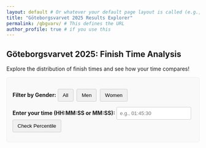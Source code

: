 ```yaml
---
layout: default # Or whatever your default page layout is called (e.g., page, post, archive)
title: "Göteborgsvarvet 2025 Results Explorer"
permalink: /gbgvarv/ # This defines the URL
author_profile: true # if you use this
---
```


## Göteborgsvarvet 2025: Finish Time Analysis

Explore the distribution of finish times and see how your time compares!

<div class="controls">
    <p><strong>Filter by Gender:</strong>
        <button id="btnAll" class="button">All</button>
        <button id="btnMen" class="button">Men</button>
        <button id="btnWomen" class="button">Women</button>
    </p>
    <p>
        <strong>Enter your time (HH:MM:SS or MM:SS):</strong>
        <input type="text" id="userTimeInput" placeholder="e.g., 01:45:30">
        <button id="btnCalcPercentile" class="button">Check Percentile</button>
    </p>
    <div id="percentileResult" style="margin-top: 10px; font-weight: bold;"></div>
</div>

<div id="plotContainer" style="width:100%;max-width:800px;height:500px; margin-top:20px;"></div>
<p id="dataInfo" style="font-size: 0.9em; color: #555;"></p>


<!-- Plotly.js CDN -->
<script src="https://cdn.plot.ly/plotly-latest.min.js"></script>

<script>
    let allData = [];
    let currentGenderFilter = 'All';
    // *** IMPORTANT: Update this path if you moved the JSON file ***
    const dataFilePath = '{{ site.baseurl }}/assets/data/goteborgsvarvet_2025_results.json'; 

    // ... (rest of the JavaScript from the previous answer) ...
    // Helper function to convert HH:MM:SS or MM:SS to total minutes
    function timeStringToMinutes(timeStr) {
        if (!timeStr || typeof timeStr !== 'string') return null;
        const parts = timeStr.split(':').map(Number);
        if (parts.some(isNaN)) return null;

        if (parts.length === 3) { // HH:MM:SS
            return parts[0] * 60 + parts[1] + parts[2] / 60;
        } else if (parts.length === 2) { // MM:SS
            return parts[0] + parts[1] / 60;
        }
        return null; // Invalid format
    }

    async function loadDataAndPlot() {
        try {
            const response = await fetch(dataFilePath);
            if (!response.ok) {
                throw new Error(`HTTP error! status: ${response.status} while fetching ${dataFilePath}`);
            }
            allData = await response.json();
            allData = allData.filter(d => d.Finish_Minutes !== null && !isNaN(parseFloat(d.Finish_Minutes)));

            console.log(`Loaded ${allData.length} valid data points from ${dataFilePath}.`);
            document.getElementById('dataInfo').textContent = `Based on ${allData.length} valid participant finish times.`;
            
            updatePlot();
            setupEventListeners();
        } catch (error) {
            console.error("Error loading or processing data:", error);
            document.getElementById('plotContainer').textContent = 'Error loading data. Please check the console and data file path: ' + dataFilePath;
            document.getElementById('dataInfo').textContent = `Error: ${error.message}`;
        }
    }

    function updatePlot() {
        let filteredData = allData;
        let plotTitle = 'Distribution of Finish Times (All Runners)';
        let traceColor = 'rgba(44, 160, 44, 0.7)'; // Default green for 'All'

        if (currentGenderFilter === 'Men') {
            filteredData = allData.filter(d => d['Gender Category'] === 'Men');
            plotTitle = 'Distribution of Finish Times (Men)';
            traceColor = 'rgba(31, 119, 180, 0.7)'; // Blue for Men
        } else if (currentGenderFilter === 'Women') {
            filteredData = allData.filter(d => d['Gender Category'] === 'Women');
            plotTitle = 'Distribution of Finish Times (Women)';
            traceColor = 'rgba(255, 127, 14, 0.7)'; // Orange for Women
        }

        if (filteredData.length === 0) {
            Plotly.purge('plotContainer');
            document.getElementById('plotContainer').innerHTML = `<p>No data available for filter: ${currentGenderFilter}.</p>`;
            document.getElementById('dataInfo').textContent = `No data for ${currentGenderFilter}. Total valid entries: ${allData.length}.`;
            return;
        }
        
        const timesMinutes = filteredData.map(d => d.Finish_Minutes);

        const trace = {
            x: timesMinutes,
            type: 'histogram',
            xbins: { size: 2.5 },
            marker: { color: traceColor, line: { color: 'rgba(0,0,0,1)', width: 1 }},
            name: currentGenderFilter,
            hoverinfo: 'x+y'
        };
        
        const meanTime = timesMinutes.reduce((a, b) => a + b, 0) / timesMinutes.length;
        const sortedTimes = [...timesMinutes].sort((a, b) => a - b);
        let medianTime;
        const mid = Math.floor(sortedTimes.length / 2);
        medianTime = (sortedTimes.length % 2 === 0) ? (sortedTimes[mid - 1] + sortedTimes[mid]) / 2 : sortedTimes[mid];

        const layout = {
            title: plotTitle,
            xaxis: { title: 'Finish Time (Minutes)' },
            yaxis: { title: 'Number of Runners' },
            bargap: 0.05,
            shapes: [
                { type: 'line', x0: meanTime, x1: meanTime, y0: 0, y1: 1, yref: 'paper', line: { color: 'red', width: 2, dash: 'dash' }, name: 'Mean' },
                { type: 'line', x0: medianTime, x1: medianTime, y0: 0, y1: 1, yref: 'paper', line: { color: 'purple', width: 2, dash: 'dot' }, name: 'Median' }
            ],
            annotations: [
                { x: meanTime, y: 1.05, yref: 'paper', text: `Mean: ${meanTime.toFixed(1)} min`, showarrow: false, font: {color: 'red'} },
                { x: medianTime, y: 1.01, yref: 'paper', text: `Median: ${medianTime.toFixed(1)} min`, showarrow: false, font: {color: 'purple'} }
            ],
            showlegend: false // Hiding default legend for shapes, using annotations instead
        };

        Plotly.newPlot('plotContainer', [trace], layout);
        document.getElementById('dataInfo').textContent = `Showing ${filteredData.length} results for ${currentGenderFilter}. Mean/Median for this group shown.`;
    }

    function calculateAndDisplayPercentile() {
        const userTimeStr = document.getElementById('userTimeInput').value;
        const userTimeMinutes = timeStringToMinutes(userTimeStr);
        const resultDiv = document.getElementById('percentileResult');

        if (userTimeMinutes === null) {
            resultDiv.textContent = 'Invalid time format. Please use HH:MM:SS or MM:SS.';
            resultDiv.style.color = 'red';
            return;
        }

        let dataForPercentile = allData;
        let groupName = "all runners";

        if (currentGenderFilter === 'Men') {
            dataForPercentile = allData.filter(d => d['Gender Category'] === 'Men');
            groupName = "male runners";
        } else if (currentGenderFilter === 'Women') {
            dataForPercentile = allData.filter(d => d['Gender Category'] === 'Women');
            groupName = "female runners";
        }
        
        if (dataForPercentile.length === 0) {
            resultDiv.textContent = `No data available for ${groupName} to calculate percentile.`;
            resultDiv.style.color = 'orange';
            return;
        }

        const finishTimesMinutes = dataForPercentile.map(d => d.Finish_Minutes).sort((a, b) => a - b);
        let slowerCount = finishTimesMinutes.filter(time => userTimeMinutes < time).length;
        const percentile = (slowerCount / finishTimesMinutes.length) * 100;

        resultDiv.textContent = `Your time of ${userTimeStr} (${userTimeMinutes.toFixed(2)} min) is faster than ${percentile.toFixed(1)}% of the ${finishTimesMinutes.length} ${groupName} in this dataset.`;
        resultDiv.style.color = 'green';

        const currentLayout = document.getElementById('plotContainer').layout;
        const userTimeShape = { type: 'line', x0: userTimeMinutes, x1: userTimeMinutes, y0: 0, y1: 1, yref: 'paper', line: { color: 'blue', width: 2, dash: 'longdash' }, name: 'Your Time' };
        
        let newShapes = currentLayout.shapes.filter(shape => shape.name !== 'Your Time'); // Remove old user time
        newShapes.push(userTimeShape);
        
        Plotly.update('plotContainer', {}, { shapes: newShapes });
    }

    function setupEventListeners() {
        document.getElementById('btnAll').addEventListener('click', () => { currentGenderFilter = 'All'; updatePlot(); document.getElementById('percentileResult').textContent = ''; });
        document.getElementById('btnMen').addEventListener('click', () => { currentGenderFilter = 'Men'; updatePlot(); document.getElementById('percentileResult').textContent = ''; });
        document.getElementById('btnWomen').addEventListener('click', () => { currentGenderFilter = 'Women'; updatePlot(); document.getElementById('percentileResult').textContent = ''; });
        document.getElementById('btnCalcPercentile').addEventListener('click', calculateAndDisplayPercentile);
    }

    if (document.readyState === 'loading') {
        document.addEventListener('DOMContentLoaded', loadDataAndPlot);
    } else {
        loadDataAndPlot();
    }
</script>

<style>
    .controls { margin-bottom: 20px; padding: 15px; border: 1px solid #eee; border-radius: 5px; background-color: #f9f9f9; }
    .controls p { margin-bottom: 10px; }
    .button { padding: 8px 12px; margin-right: 5px; border: 1px solid #ccc; background-color: #f0f0f0; cursor: pointer; border-radius: 3px; }
    .button:hover { background-color: #e0e0e0; }
    #userTimeInput { padding: 8px; margin-right: 5px; border: 1px solid #ccc; border-radius: 3px; }
</style>
